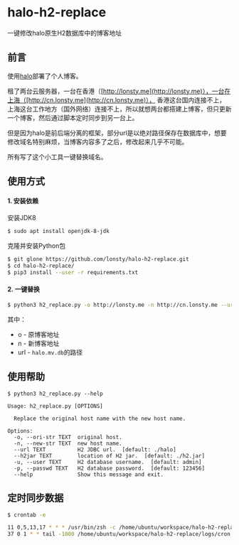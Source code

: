 # halo-h2-replace

一键修改halo原生H2数据库中的博客地址

## 前言

使用[halo](https://github.com/halo-dev/halo)部署了个人博客。

租了两台云服务器，一台在香港（[http://lonsty.me](http://lonsty.me)），一台在上海（[http://cn.lonsty.me](http://cn.lonsty.me)），
香港这台国内连接不上，上海这台工作地方（国外网络）连接不上，所以就想两台都搭建上博客，但只更新一个博客，然后通过脚本定时同步到另一台上。

但是因为halo是前后端分离的框架，部分url是以绝对路径保存在数据库中，想要修改域名特别麻烦，当博客内容多了之后，修改起来几乎不可能。

所有写了这个小工具一键替换域名。

## 使用方式

#### 1. 安装依赖

安装JDK8
```sh
$ sudo apt install openjdk-8-jdk
```

克隆并安装Python包
```sh
$ git glone https://github.com/lonsty/halo-h2-replace.git
$ cd halo-h2-replace/
$ pip3 install --user -r requirements.txt 
```

#### 2. 一键替换

```sh
$ python3 h2_replace.py -o http://lonsty.me -n http://cn.lonsty.me --url=/home/allen/workspace/git/halo-h2-replace/halo
```

其中：
- o - 原博客地址
- n - 新博客地址
- url - `halo.mv.db`的路径

## 使用帮助

```
$ python3 h2_replace.py --help

Usage: h2_replace.py [OPTIONS]

  Replace the original host name with the new host name.

Options:
  -o, --ori-str TEXT  original host.
  -n, --new-str TEXT  new host name.
  --url TEXT          H2 JDBC url.  [default: ./halo]
  --h2jar TEXT        location of H2 jar.  [default: ./h2.jar]
  -u, --user TEXT     H2 database username.  [default: admin]
  -p, --passwd TEXT   H2 database password.  [default: 123456]
  --help              Show this message and exit.
```

## 定时同步数据

```sh
$ crontab -e

11 0,5,13,17 * * * /usr/bin/zsh -c /home/ubuntu/workspace/halo-h2-replace/scripts/sync_halo_data.sh >> /home/ubuntu/workspace/halo-h2-replace/logs/cron.log
37 0 1 * * tail -1000 /home/ubuntu/workspace/halo-h2-replace/logs/cron.log > /home/ubuntu/workspace/halo-h2-replace/logs/cron.log
```
